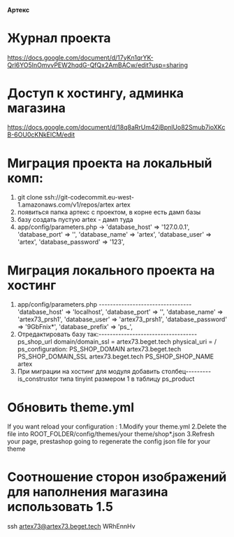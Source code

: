 #### Артекс ####


# Журнал проекта
https://docs.google.com/document/d/17yKn1qrYK-Qrl6YO5InOmvvPEW2hqdG-QfQx2AmBACw/edit?usp=sharing

# Доступ к хостингу, админка магазина
https://docs.google.com/document/d/18q8aRrUm42jBpnlUo82Smub7ioXKcB-6OU0cKNkElCM/edit

# Миграция проекта на локальный комп:
1. git clone ssh://git-codecommit.eu-west-1.amazonaws.com/v1/repos/artex artex
2. появиться папка артекс с проектом, в корне есть дамп базы
3. базу создать пустую artex - дамп туда
4. app/config/parameters.php ->
    'database_host' => '127.0.0.1',
    'database_port' => '',
    'database_name' => 'artex',
    'database_user' => 'artex',
    'database_password' => '123',

# Миграция локального проекта на хостинг
1. app/config/parameters.php ---------------------------------
    'database_host' => 'localhost',
    'database_port' => '',
    'database_name' => 'artex73_prsh1',
    'database_user' => 'artex73_prsh1',
    'database_password' => '9GbFnix*',
    'database_prefix' => 'ps_',
2. Отредактировать базу так:-----------------------------------
    ps_shop_url
    domain/domain_ssl = artex73.beget.tech 
    physical_uri = /
    ps_configuration:
    PS_SHOP_DOMAIN artex73.beget.tech
    PS_SHOP_DOMAIN_SSL artex73.beget.tech
    PS_SHOP_SHOP_NAME artex
3. При миграции на хостинг для модуля добавить столбец---------
    is_construstor типа tinyint размером 1 в таблицу ps_product 

# Обновить theme.yml
If you want reload your configuration :
1.Modify your theme.yml
2.Delete the file into ROOT_FOLDER/config/themes/your theme/shop*.json
3.Refresh your page, prestashop going to regenerate the config json file for your theme

# Соотношение сторон изображений для наполнения магазина использовать 1.5

ssh artex73@artex73.beget.tech
WRhEnnHv

